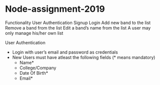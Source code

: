 # Node-assignment-2019

Functionality
      User Authentication
      Signup
      Login
      Add new band to the list
      Remove a band from the list
      Edit a band’s name from the list
      A user may only manage his/her own list

User Authentication

- Login with user’s email and password as credentials
- New Users must have atleast the following fields (* means mandatory)
    - Name*
    - College/Company
    - Date Of Birth*
    - Email* 
